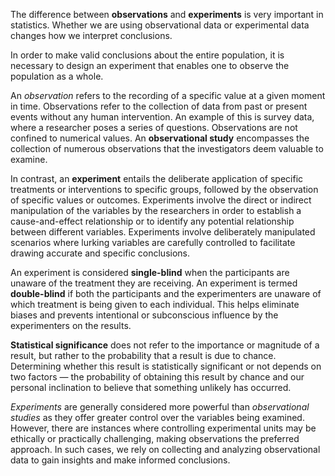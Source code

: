 The difference between **observations** and **experiments** is very important in statistics. Whether we are using observational data or experimental data changes how we interpret conclusions. 

In order to make valid conclusions about the entire population, it is necessary to design an experiment that enables one to observe the population as a whole.

An _observation_ refers to the recording of a specific value at a given moment in time. Observations refer to the collection of data from past or present events without any human intervention. An example of this is survey data, where a researcher poses a series of questions. Observations are not confined to numerical values. An __observational study__ encompasses the collection of numerous observations that the investigators deem valuable to examine.

In contrast, an __experiment__ entails the deliberate application of specific treatments or interventions to specific groups, followed by the observation of specific values or outcomes. Experiments involve the direct or indirect manipulation of the variables by the researchers in order to establish a cause-and-effect relationship or to identify any potential relationship between different variables. Experiments involve deliberately manipulated scenarios where lurking variables are carefully controlled to facilitate drawing accurate and specific conclusions.

An experiment is considered **single-blind** when the participants are unaware of the treatment they are receiving. An experiment is termed **double-blind** if both the participants and the experimenters are unaware of which treatment is being given to each individual. This helps eliminate biases and prevents intentional or subconscious influence by the experimenters on the results.

**Statistical significance** does not refer to the importance or magnitude of a result, but rather to the probability that a result is due to chance. Determining whether this result is statistically significant or not depends on two factors — the probability of obtaining this result by chance and our personal inclination to believe that something unlikely has occurred.

_Experiments_ are generally considered more powerful than _observational studies_ as they offer greater control over the variables being examined. However, there are instances where controlling experimental units may be ethically or practically challenging, making observations the preferred approach. In such cases, we rely on collecting and analyzing observational data to gain insights and make informed conclusions.